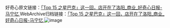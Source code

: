 好奇心原文链接：[「Top 15 之星巴克」这一回，店开在了洛阳_商业_好奇心日报-马宁忆 ](https://www.qdaily.com/articles/9988.html)
WebArchive归档链接：[「Top 15 之星巴克」这一回，店开在了洛阳_商业_好奇心日报-马宁忆 ](http://web.archive.org/web/20180415004335/http://www.qdaily.com:80/articles/9988.html)
![image](http://ww3.sinaimg.cn/large/007d5XDply1g3vhgvfc9sj30u09d0e82)